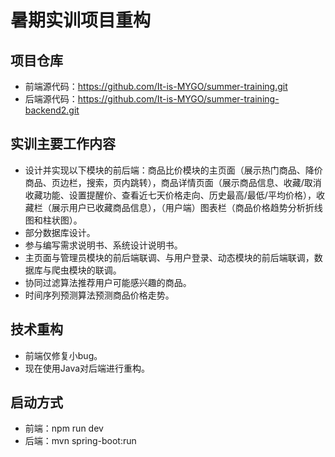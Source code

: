 # 暑期实训项目重构
## 项目仓库
- 前端源代码：https://github.com/It-is-MYGO/summer-training.git
- 后端源代码：https://github.com/It-is-MYGO/summer-training-backend2.git

## 实训主要工作内容
- 设计并实现以下模块的前后端：商品比价模块的主页面（展示热门商品、降价商品、页边栏，搜索，页内跳转），商品详情页面（展示商品信息、收藏/取消收藏功能、设置提醒价、查看近七天价格走向、历史最高/最低/平均价格），收藏栏（展示用户已收藏商品信息），（用户端）图表栏（商品价格趋势分析折线图和柱状图）。
- 部分数据库设计。
- 参与编写需求说明书、系统设计说明书。
- 主页面与管理员模块的前后端联调、与用户登录、动态模块的前后端联调，数据库与爬虫模块的联调。
- 协同过滤算法推荐用户可能感兴趣的商品。
- 时间序列预测算法预测商品价格走势。

## 技术重构
- 前端仅修复小bug。
- 现在使用Java对后端进行重构。

## 启动方式
- 前端：npm run dev
- 后端：mvn spring-boot:run
